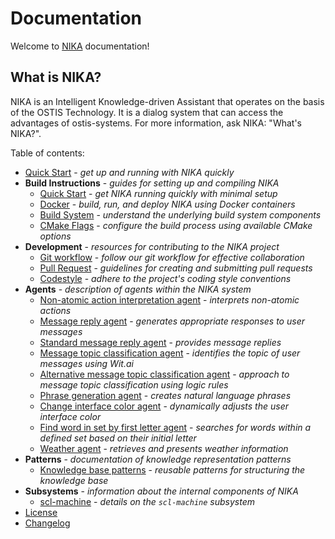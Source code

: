 # Documentation

Welcome to [NIKA](https://github.com/ostis-apps/nika) documentation! 

## What is NIKA?  

NIKA is an Intelligent Knowledge-driven Assistant that operates on the basis of the OSTIS Technology. It is a dialog system that can access the advantages of ostis-systems. For more information, ask NIKA: "What's NIKA?".

Table of contents:

- [Quick Start](quick_start.md) - *get up and running with NIKA quickly* 
- **Build Instructions** - *guides for setting up and compiling NIKA*
    - [Quick Start](build/quick_start.md) - *get NIKA running quickly with minimal setup*
    - [Docker](build/docker_build.md) - *build, run, and deploy NIKA using Docker containers*
    - [Build System](build/build_system.md) - *understand the underlying build system components*
    - [CMake Flags](build/cmake_flags.md) - *configure the build process using available CMake options*
- **Development** - *resources for contributing to the NIKA project*
    - [Git workflow](dev/git-workflow.md) - *follow our git workflow for effective collaboration*
    - [Pull Request](dev/pr.md) - *guidelines for creating and submitting pull requests*
    - [Codestyle](dev/codestyle.md) - *adhere to the project's coding style conventions*
- **Agents** - *description of agents within the NIKA system*
    - [Non-atomic action interpretation agent](agents/nonAtomicActionInterpretationAgent.md) - *interprets non-atomic actions*
    - [Message reply agent](agents/messageReplyAgent.md) - *generates appropriate responses to user messages*
    - [Standard message reply agent](agents/standardMessageReplyAgent.md) - *provides message replies*
    - [Message topic classification agent](agents/messageTopicClassificationAgent.md) - *identifies the topic of user messages using Wit.ai*
    - [Alternative message topic classification agent](agents/alternativeMessageTopicClassificationAgent.md) - *approach to message topic classification using logic rules*
    - [Phrase generation agent](agents/phraseGenerationAgent.md) - *creates natural language phrases*
    - [Change interface color agent](agents/changeInterfaceColorAgent.md) - *dynamically adjusts the user interface color*
    - [Find word in set by first letter agent](agents/findWordInSetByFirstLetter.md) - *searches for words within a defined set based on their initial letter*
    - [Weather agent](agents/weatherAgent.md) - *retrieves and presents weather information*
- **Patterns** - *documentation of knowledge representation patterns*
    - [Knowledge base patterns](patterns/kb-patterns.md) - *reusable patterns for structuring the knowledge base*
- **Subsystems** - *information about the internal components of NIKA*
    - [scl-machine](subsystems/scl-machine.md) - *details on the `scl-machine` subsystem*
- [License](https://github.com/ostis-apps/nika/blob/main/LICENSE)
- [Changelog](changelog.md)
